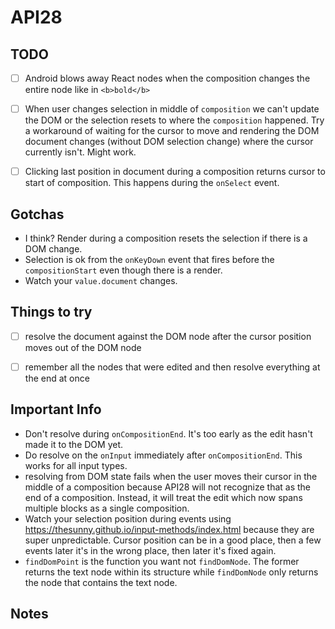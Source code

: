 # API28

## TODO

- [ ] Android blows away React nodes when the composition changes the entire node like in `<b>bold</b>`
- [ ] When user changes selection in middle of `composition` we can't update the DOM or the selection resets to where the `composition` happened. Try a workaround of waiting for the cursor to move and rendering the DOM document changes (without DOM selection change) where the cursor currently isn't. Might work.
- [ ] Clicking last position in document during a composition returns cursor to start of composition. This happens during the `onSelect` event.


## Gotchas

- I think? Render during a composition resets the selection if there is a DOM change.
- Selection is ok from the `onKeyDown` event that fires before the `compositionStart` even though there is a render.
- Watch your `value.document` changes.


## Things to try

- [ ] resolve the document against the DOM node after the cursor position moves out of the DOM node
- [ ] remember all the nodes that were edited and then resolve everything at the end at once


## Important Info

- Don't resolve during `onCompositionEnd`. It's too early as the edit hasn't made it to the DOM yet.
- Do resolve on the `onInput` immediately after `onCompositionEnd`. This works for all input types.
- resolving from DOM state fails when the user moves their cursor in the middle of a composition because API28 will not recognize that as the end of a composition. Instead, it will treat the edit which now spans multiple blocks as a single composition.
- Watch your selection position during events using https://thesunny.github.io/input-methods/index.html because they are super unpredictable. Cursor position can be in a good place, then a few events later it's in the wrong place, then later it's fixed again.
- `findDomPoint` is the function you want not `findDomNode`. The former returns the text node within its structure while `findDomNode` only returns the node that contains the text node.


## Notes

